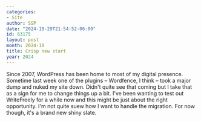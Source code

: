 ```yaml
---
categories:
- Site
author: SSP
date: "2024-10-29T21:54:52-06:00"
id: 63175
layout: post
month: 2024-10
title: Crisp new start
year: 2024
---
```


Since 2007, WordPress has been home to most of my digital presence. Sometime last week one of the plugins – Wordfence, I think – took a major dump and nuked my site down. Didn't quite see that coming but I take that as a sign for me to change things up a bit. I've been wanting to test out WriteFreely for a while now and this might be just about the right opportunity. I'm not quite suew how I want to handle the migration. For now though, it's a brand new shiny slate.